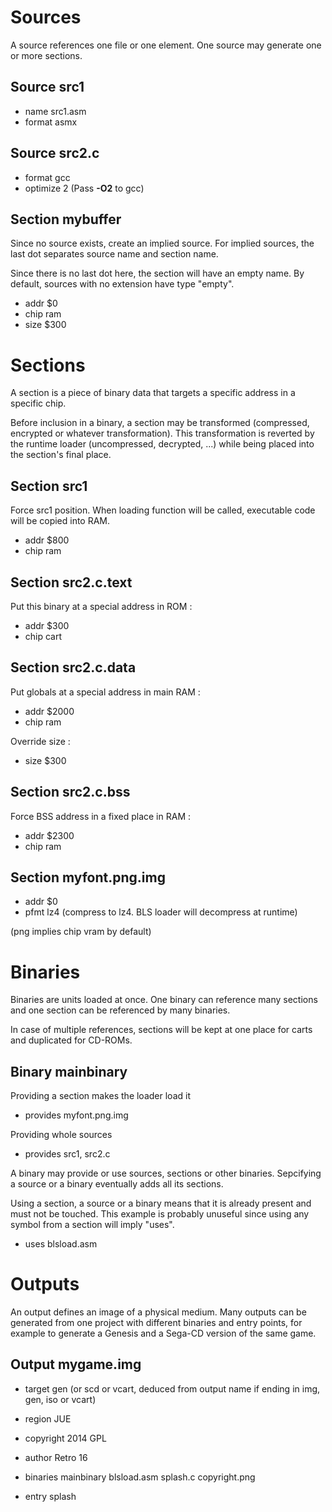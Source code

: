 Sources
=======

A source references one file or one element. One source may generate one or more sections.

Source src1
-----------

 - name src1.asm
 - format asmx


Source src2.c
-------------

 - format gcc
 - optimize 2 (Pass **-O2** to gcc)


Section mybuffer
----------------

Since no source exists, create an implied source.
For implied sources, the last dot separates source name and section name.

Since there is no last dot here, the section will have an empty name.
By default, sources with no extension have type "empty".

 - addr $0
 - chip ram
 - size $300


Sections
========

A section is a piece of binary data that targets a specific address in a specific chip.

Before inclusion in a binary, a section may be transformed (compressed, encrypted or whatever transformation). This transformation is reverted by the runtime loader (uncompressed, decrypted, ...) while being placed into the section's final place.


Section src1
------------

Force src1 position. When loading function will be called, executable code will be copied into RAM.

 - addr $800
 - chip ram
 
 
Section src2.c.text
-------------------

Put this binary at a special address in ROM :

 - addr $300
 - chip cart


Section src2.c.data
-------------------

Put globals at a special address in main RAM :

 - addr $2000
 - chip ram

Override size :

 - size $300


Section src2.c.bss
------------------

Force BSS address in a fixed place in RAM :

 - addr $2300
 - chip ram


Section myfont.png.img
----------------------

 - addr $0
 - pfmt lz4 (compress to lz4. BLS loader will decompress at runtime)
 
(png implies chip vram by default)


Binaries
========

Binaries are units loaded at once. One binary can reference many sections and one section can be referenced by many binaries.

In case of multiple references, sections will be kept at one place for carts and duplicated for CD-ROMs.


Binary mainbinary
-----------------

Providing a section makes the loader load it
 - provides myfont.png.img
 
Providing whole sources
 - provides src1, src2.c

A binary may provide or use sources, sections or other binaries. Sepcifying a source or a binary eventually adds all its sections.

Using a section, a source or a binary means that it is already present and must not be touched.
This example is probably unuseful since using any symbol from a section will imply "uses".
 - uses blsload.asm


Outputs
=======

An output defines an image of a physical medium. Many outputs can be generated from one project with different binaries and entry points, for example to generate a Genesis and a Sega-CD version of the same game.


Output mygame.img
-----------------

 - target gen (or scd or vcart, deduced from output name if ending in img, gen, iso or vcart)
 - region JUE
 - copyright 2014 GPL
 - author Retro 16
 - binaries mainbinary blsload.asm splash.c copyright.png
 
 - entry splash
